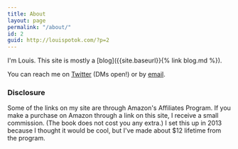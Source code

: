 ```yaml
---
title: About
layout: page
permalink: "/about/"
id: 2
guid: http://louispotok.com/?p=2
---
```

I'm Louis. This site is mostly a [blog]({{site.baseurl}}{% link blog.md %}).

You can reach me on [Twitter](twitter.com/louispotok) (DMs open!) or by [email](mailto:{{site.email}}).

<div class="accordion"> 
<h3>Disclosure</h3>
<p>Some of the links on my site are through Amazon's Affiliates Program. If you make a purchase on Amazon through a link on this site, I receive a small commission. (The book does not cost you any extra.) I set this up in 2013 because I thought it would be cool, but I've made about $12 lifetime from the program.
</p>
</div>

